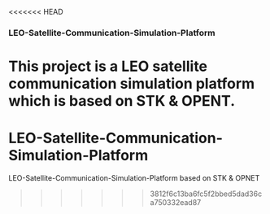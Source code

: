 <<<<<<< HEAD
### LEO-Satellite-Communication-Simulation-Platform

​	This project is a LEO satellite communication simulation platform which is based on STK & OPENT.
=======
# LEO-Satellite-Communication-Simulation-Platform
LEO-Satellite-Communication-Simulation-Platform based on STK &amp; OPNET
>>>>>>> 3812f6c13ba6fc5f2bbed5dad36ca750332ead87
